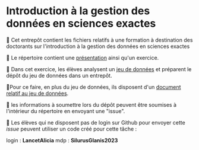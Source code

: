 # Introduction à la gestion des données en sciences exactes

:pushpin: Cet entrepôt contient les fichiers relatifs à une formation à destination des doctorants sur l'introduction à la gestion des données en sciences exactes

:pushpin: Le répertoire contient une [présentation](intro_donnees_sciences_exactes.html) ainsi qu'un exercice. 

:pushpin: Dans cet exercice, les élèves analysent un [jeu de données](silurus.csv) et préparent le dépôt du jeu de données dans un entrepôt. 

:pushpin:Pour ce faire, en plus du jeu de données, ils disposent d'un [document relatif au jeu de données](mail.md). 

:pushpin: les informations à soumettre lors du dépôt peuvent être soumises à l'intérieur du répertoire en envoyant une "issue". 

:gem: Les élèves qui ne disposent pas de login sur Github pour envoyer cette *issue* peuvent utiliser un code créé pour cette tâche : 

login : **LancetAlicia**
mdp : **SilurusGlanis2023**